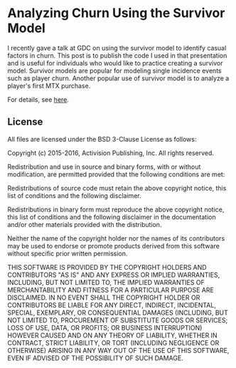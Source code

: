 # Analyzing Churn Using the Survivor Model

I recently gave a talk at GDC on using the survivor model to identify casual factors in churn.  This post is to publish the code I used in that presentation and is useful for individuals who would like to practice creating a survivor model.  Survivor models are popular for modeling single incidence events such as player churn.  Another popular use of survivor model is to analyze a player's first MTX purchase.

For details, see [here](https://github.com/aburke99/gdc-analyzing-churn/blob/master/gdc.ipynb).

## License

All files are licensed under the BSD 3-Clause License as follows:

Copyright (c) 2015-2016, Activision Publishing, Inc. All rights reserved.

Redistribution and use in source and binary forms, with or without modification, are permitted provided that the following conditions are met:

Redistributions of source code must retain the above copyright notice, this list of conditions and the following disclaimer.

Redistributions in binary form must reproduce the above copyright notice, this list of conditions and the following disclaimer in the documentation and/or other materials provided with the distribution.

Neither the name of the copyright holder nor the names of its contributors may be used to endorse or promote products derived from this software without specific prior written permission.

THIS SOFTWARE IS PROVIDED BY THE COPYRIGHT HOLDERS AND CONTRIBUTORS "AS IS" AND ANY EXPRESS OR IMPLIED WARRANTIES, INCLUDING, BUT NOT LIMITED TO, THE IMPLIED WARRANTIES OF MERCHANTABILITY AND FITNESS FOR A PARTICULAR PURPOSE ARE DISCLAIMED. IN NO EVENT SHALL THE COPYRIGHT HOLDER OR CONTRIBUTORS BE LIABLE FOR ANY DIRECT, INDIRECT, INCIDENTAL, SPECIAL, EXEMPLARY, OR CONSEQUENTIAL DAMAGES (INCLUDING, BUT NOT LIMITED TO, PROCUREMENT OF SUBSTITUTE GOODS OR SERVICES; LOSS OF USE, DATA, OR PROFITS; OR BUSINESS INTERRUPTION) HOWEVER CAUSED AND ON ANY THEORY OF LIABILITY, WHETHER IN CONTRACT, STRICT LIABILITY, OR TORT (INCLUDING NEGLIGENCE OR OTHERWISE) ARISING IN ANY WAY OUT OF THE USE OF THIS SOFTWARE, EVEN IF ADVISED OF THE POSSIBILITY OF SUCH DAMAGE.
